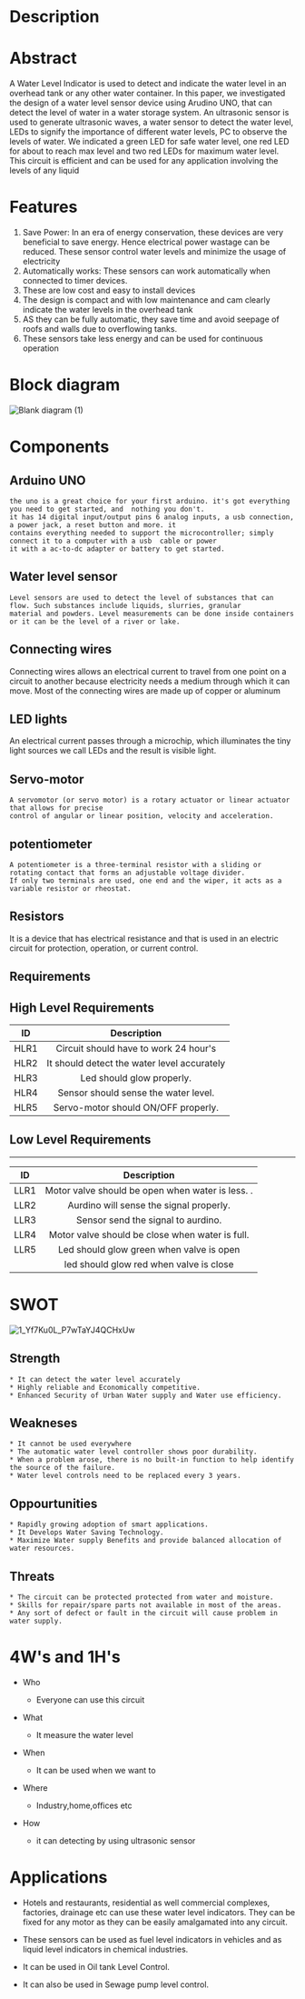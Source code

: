# Description

# Abstract

A Water Level Indicator is used to detect and indicate the water level in an overhead tank or any other water 
container. In this paper, we investigated the design of a water level sensor device using Arudino UNO, that can 
detect the level of water in a water storage system. An ultrasonic sensor is used to generate ultrasonic waves, a 
water sensor to detect the water level, LEDs to signify the importance of different water levels, PC to observe the 
levels of water. We indicated a green LED for safe water level, one red LED for about to reach max level and two 
red LEDs for maximum water level. This circuit is efficient and can be used for any application involving the 
levels of any liquid

# Features

 1) Save Power: In an era of energy conservation, these devices are very beneficial to save energy. Hence 
electrical power wastage can be reduced. These sensor control water levels and minimize the usage of 
electricity
2) Automatically works: These sensors can work automatically when connected to timer devices.
3) These are low cost and easy to install devices
4) The design is compact and with low maintenance and cam clearly indicate the water levels in the overhead 
tank
5) AS they can be fully automatic, they save time and avoid seepage of roofs and walls due to overflowing tanks.
6) These sensors take less energy and can be used for continuous operation

# Block diagram

![Blank diagram (1)](https://user-images.githubusercontent.com/98872208/155832144-91d243e5-b589-4469-88f5-b14950d40e6a.png)
# Components
 
 ## Arduino UNO
    the uno is a great choice for your first arduino. it's got everything you need to get started, and  nothing you don't.
    it has 14 digital input/output pins 6 analog inputs, a usb connection, a power jack, a reset button and more. it 
    contains everything needed to support the microcontroller; simply connect it to a computer with a usb  cable or power
    it with a ac-to-dc adapter or battery to get started.

 ## Water level sensor
    Level sensors are used to detect the level of substances that can flow. Such substances include liquids, slurries, granular
    material and powders. Level measurements can be done inside containers or it can be the level of a river or lake.
    
 ## Connecting wires
   Connecting wires allows an electrical current to travel from one point on a circuit to another because electricity needs 
   a medium through which it can move. Most of the connecting wires are made up of copper or aluminum
   
 ## LED lights
   An electrical current passes through a microchip, which illuminates the tiny light sources we call LEDs and the result is
   visible light.
   
 ## Servo-motor
    A servomotor (or servo motor) is a rotary actuator or linear actuator that allows for precise
    control of angular or linear position, velocity and acceleration.
    
 ## potentiometer
    A potentiometer is a three-terminal resistor with a sliding or rotating contact that forms an adjustable voltage divider.
    If only two terminals are used, one end and the wiper, it acts as a variable resistor or rheostat.
   
 ## Resistors
   It is a device that has electrical resistance and that is used in an electric circuit for protection, operation, or current
   control.
## Requirements

## High Level Requirements
|ID	 | Description                                            |	
|:--:|:------------------------------------------------------:|
|HLR1|	Circuit should have to work 24 hour's | 
|HLR2|	It should detect the water level accurately               | 
|HLR3|	Led should glow properly.            |
|HLR4|	Sensor should sense the water level.             |
|HLR5|	Servo-motor should ON/OFF properly.
                            
## Low Level Requirements
_______________________________________________________________________________________
| ID |    Description                                                                                                                      |
|:--:|:-----------------------------------------------------------------------------------------------------------------------------------:|
|LLR1|  Motor valve should be open when water is less.                                                                                           .|
|LLR2|  Aurdino will sense the signal properly.                                                       |                                                                       
|LLR3|  Sensor send the signal to aurdino.                                                                            |                                                  
|LLR4|  Motor valve should be close when water is full.                                                                                            
|LLR5|  Led should glow green when valve is open
|     |   led should glow red when valve is close

# SWOT

![1_Yf7Ku0L_P7wTaYJ4QCHxUw](https://user-images.githubusercontent.com/98872208/157095212-a2fb1058-8c89-462b-9e38-fe21a4121c1a.png)


  ## Strength
    * It can detect the water level accurately
    * Highly reliable and Economically competitive.
    * Enhanced Security of Urban Water supply and Water use efficiency.
   
  ## Weakneses
    * It cannot be used everywhere
    * The automatic water level controller shows poor durability.
    * When a problem arose, there is no built-in function to help identify the source of the failure.
    * Water level controls need to be replaced every 3 years.

  ## Oppourtunities
    * Rapidly growing adoption of smart applications.
    * It Develops Water Saving Technology.
    * Maximize Water supply Benefits and provide balanced allocation of water resources.
    
  ##  Threats
    * The circuit can be protected protected from water and moisture. 
    * Skills for repair/spare parts not available in most of the areas.
    * Any sort of defect or fault in the circuit will cause problem in water supply.  

# 4W's and 1H's

  * Who
    * Everyone can use this circuit
   
  * What
    * It measure the water level
   
  * When
    * It can be used when we want to

  * Where
    * Industry,home,offices etc
 
  * How
    * it can detecting by using ultrasonic sensor 
 
# Applications

 *  Hotels and restaurants, residential as well commercial complexes, factories, drainage etc can use these 
water level indicators. They can be fixed for any motor as they can be easily amalgamated into any circuit.

 * These sensors can be used as fuel level indicators in vehicles and as liquid level indicators in chemical 
industries.

 * It can be used in Oil tank Level Control.
 
 * It can also be used in Sewage pump level control.
